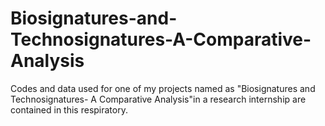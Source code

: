 # Biosignatures-and-Technosignatures-A-Comparative-Analysis
Codes and data used for one of my projects named as "Biosignatures and Technosignatures- A Comparative Analysis"in a research internship are contained in this respiratory.
